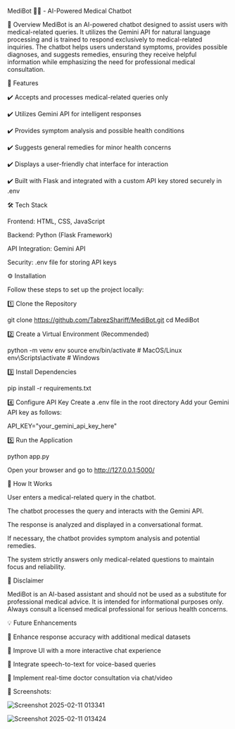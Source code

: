 MediBot 🏥🤖 - AI-Powered Medical Chatbot

📌 Overview
MediBot is an AI-powered chatbot designed to assist users with medical-related queries. It utilizes the Gemini API for natural language processing and is trained to respond exclusively to medical-related inquiries. The chatbot helps users understand symptoms, provides possible diagnoses, and suggests remedies, ensuring they receive helpful information while emphasizing the need for professional medical consultation.

🚀 Features

✔️ Accepts and processes medical-related queries only

✔️ Utilizes Gemini API for intelligent responses

✔️ Provides symptom analysis and possible health conditions

✔️ Suggests general remedies for minor health concerns

✔️ Displays a user-friendly chat interface for interaction

✔️ Built with Flask and integrated with a custom API key stored securely in .env

🛠 Tech Stack

Frontend: HTML, CSS, JavaScript

Backend: Python (Flask Framework)

API Integration: Gemini API

Security: .env file for storing API keys

⚙️ Installation

Follow these steps to set up the project locally:

1️⃣ Clone the Repository

git clone https://github.com/TabrezShariff/MediBot.git
cd MediBot

2️⃣ Create a Virtual Environment (Recommended)

python -m venv env
source env/bin/activate   # MacOS/Linux  
env\Scripts\activate      # Windows

3️⃣ Install Dependencies

pip install -r requirements.txt

4️⃣ Configure API Key
Create a .env file in the root directory
Add your Gemini API key as follows:

API_KEY="your_gemini_api_key_here"

5️⃣ Run the Application

python app.py

Open your browser and go to http://127.0.0.1:5000/

🤖 How It Works

User enters a medical-related query in the chatbot.

The chatbot processes the query and interacts with the Gemini API.

The response is analyzed and displayed in a conversational format.

If necessary, the chatbot provides symptom analysis and potential remedies.

The system strictly answers only medical-related questions to maintain focus and reliability.

📜 Disclaimer

MediBot is an AI-based assistant and should not be used as a substitute for professional medical advice. It is intended for informational purposes only. Always consult a licensed medical professional for serious health concerns.

💡 Future Enhancements

🔹 Enhance response accuracy with additional medical datasets

🔹 Improve UI with a more interactive chat experience

🔹 Integrate speech-to-text for voice-based queries

🔹 Implement real-time doctor consultation via chat/video

🤖 Screenshots:

![Screenshot 2025-02-11 013341](https://github.com/user-attachments/assets/bc453717-cadf-4463-9677-604e71d3afbd)

![Screenshot 2025-02-11 013424](https://github.com/user-attachments/assets/af3bbf2e-160b-4557-b7e3-14d0bdd96ef6)


